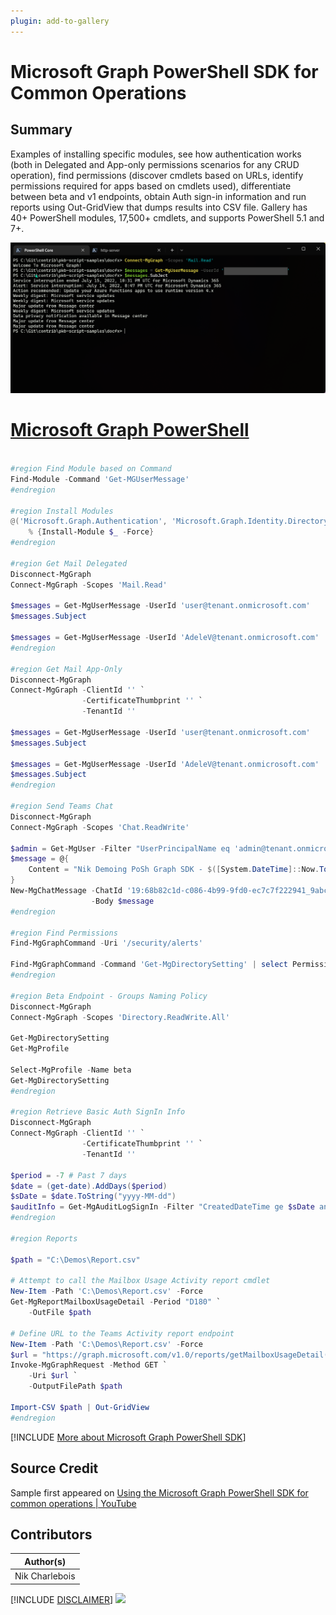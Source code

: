 ```yaml
---
plugin: add-to-gallery
---
```


# Microsoft Graph PowerShell SDK for Common Operations

## Summary

Examples of installing specific modules, see how authentication works (both in Delegated and App-only permissions scenarios for any CRUD operation), find permissions (discover cmdlets based on URLs, identify permissions required for apps based on cmdlets used), differentiate between beta and v1 endpoints, obtain Auth sign-in information and run reports using Out-GridView that dumps results into CSV file. Gallery has 40+ PowerShell modules, 17,500+ cmdlets, and supports PowerShell 5.1 and 7+.


![Example Screenshot](assets/example.png)

# [Microsoft Graph PowerShell](#tab/graphps)
```powershell

#region Find Module based on Command
Find-Module -Command 'Get-MGUserMessage'
#endregion

#region Install Modules
@('Microsoft.Graph.Authentication', 'Microsoft.Graph.Identity.DirectoryManagement', 'Microsoft.Graph.Mail', 'Microsoft.Graph.Reports', 'Microsoft.Graph.Teams', 'Microsoft.Graph.Users') | `
    % {Install-Module $_ -Force}
#endregion

#region Get Mail Delegated
Disconnect-MgGraph
Connect-MgGraph -Scopes 'Mail.Read'

$messages = Get-MgUserMessage -UserId 'user@tenant.onmicrosoft.com'
$messages.Subject

$messages = Get-MgUserMessage -UserId 'AdeleV@tenant.onmicrosoft.com'
#endregion

#region Get Mail App-Only
Disconnect-MgGraph
Connect-MgGraph -ClientId '' `
                -CertificateThumbprint '' `
                -TenantId ''

$messages = Get-MgUserMessage -UserId 'user@tenant.onmicrosoft.com'
$messages.Subject

$messages = Get-MgUserMessage -UserId 'AdeleV@tenant.onmicrosoft.com'
$messages.Subject
#endregion

#region Send Teams Chat
Disconnect-MgGraph
Connect-MgGraph -Scopes 'Chat.ReadWrite'

$admin = Get-MgUser -Filter "UserPrincipalName eq 'admin@tenant.onmicrosoft.com'"
$message = @{
    Content = "Nik Demoing PoSh Graph SDK - $([System.DateTime]::Now.ToString())!"
}
New-MgChatMessage -ChatId '19:68b82c1d-c086-4b99-9fd0-ec7c7f222941_9abce74d-d108-475f-a2cb-bbb82f484982@unq.gbl.spaces' `
                  -Body $message
#endregion

#region Find Permissions
Find-MgGraphCommand -Uri '/security/alerts'

Find-MgGraphCommand -Command 'Get-MgDirectorySetting' | select Permissions
#endregion

#region Beta Endpoint - Groups Naming Policy
Disconnect-MgGraph
Connect-MgGraph -Scopes 'Directory.ReadWrite.All'

Get-MgDirectorySetting
Get-MgProfile

Select-MgProfile -Name beta
Get-MgDirectorySetting
#endregion

#region Retrieve Basic Auth SignIn Info
Disconnect-MgGraph
Connect-MgGraph -ClientId '' `
                -CertificateThumbprint '' `
                -TenantId ''

$period = -7 # Past 7 days
$date = (get-date).AddDays($period)
$sDate = $date.ToString("yyyy-MM-dd")
$auditInfo = Get-MgAuditLogSignIn -Filter "CreatedDateTime ge $sDate and clientAppUsed ne 'Browser' and clientAppUsed ne 'Mobile Apps and Desktop clients'" -All
#endregion

#region Reports

$path = "C:\Demos\Report.csv"

# Attempt to call the Mailbox Usage Activity report cmdlet
New-Item -Path 'C:\Demos\Report.csv' -Force
Get-MgReportMailboxUsageDetail -Period "D180" `
    -OutFile $path

# Define URL to the Teams Activity report endpoint
New-Item -Path 'C:\Demos\Report.csv' -Force
$url = "https://graph.microsoft.com/v1.0/reports/getMailboxUsageDetail(period='D180')"
Invoke-MgGraphRequest -Method GET `
    -Uri $url `
    -OutputFilePath $path

Import-CSV $path | Out-GridView
#endregion

```
[!INCLUDE [More about Microsoft Graph PowerShell SDK](../../docfx/includes/MORE-GRAPHSDK.md)]



## Source Credit

Sample first appeared on [Using the Microsoft Graph PowerShell SDK for common operations | YouTube](https://www.youtube.com/watch?v=ib3BrVNQkFM&t=260s)

## Contributors

| Author(s) |
|-----------|
| Nik Charlebois |


[!INCLUDE [DISCLAIMER](../../docfx/includes/DISCLAIMER.md)]
<img src="https://pnptelemetry.azurewebsites.net/script-samples/scripts/graph-common-operations" aria-hidden="true" />